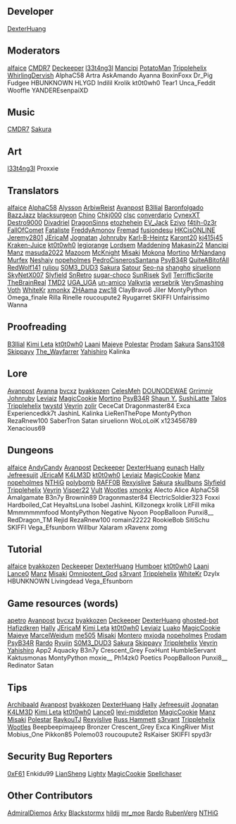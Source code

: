 ## Developer
[DexterHuang](https://github.com/DexterHuang)

## Moderators
[alfaice](https://github.com/alfaice)
[CMDR7](https://github.com/cmdr7)
[Deckeeper](https://github.com/deckeeper)
[l33t4ng3l](https://github.com/l33t4ng3l)
[Mancipi](https://github.com/Mancipi)
[PotatoMan](https://github.com/PotatoMan145)
[Tripplehelix](https://github.com/tripplehelix)
[WhirlingDervish](https://github.com/NickN5)
AlphaC58
Artra
AskAmando
Ayanna
BoxinFoxx
Dr_Pig
Fudgee
HBUNKNOWN
HLYGD
Indilil
Krolik
kt0t0wh0
Tear1
Unca_Feddit
Wooffle
YANDEREsenpaiXD

## Music
[CMDR7](https://github.com/cmdr7)
[Sakura](https://github.com/lux-sakura)

## Art
[l33t4ng3l](https://github.com/l33t4ng3l)
Proxxie

## Translators
[alfaice](https://github.com/alfaice)
[AlphaC58](https://github.com/AlphaC58)
[Alysson](https://github.com/alyssonmonteiro)
[ArbiwReist](https://github.com/Meawresion)
[Avanpost](https://github.com/Datarata)
[B3llial](https://github.com/B3lli4l)
[Baronfolgado](https://github.com/Baronfolgado)
[BazzJazz](https://github.com/BassJazz)
[blacksurgeon](https://github.com/blacksurgeon)
[Chino](https://github.com/Chino-wid)
[Chkj000](https://github.com/Chkj000)
[clsc](https://github.com/claaaaassic)
[converdario](https://github.com/converdario)
[CynexXT](https://github.com/CynexXT)
[Destro9000](https://github.com/Destro9000)
[Divadriel](https://github.com/Divadriel)
[DragonSinns](https://github.com/Xx-DragonSinns-xX)
[etozhehein](https://github.com/etozhehein)
[EV_Jack](https://github.com/EvJack)
[Eziyo](https://github.com/eziyoo)
[f4tih-0z3r](https://github.com/f4tih-0z3r)
[FallOfComet](https://github.com/FallOfComet)
[Fataliste](https://github.com/Nasaelo)
[FreddyAmonov](https://github.com/FreddyAmonov)
[Fremad](https://github.com/Fremadico)
[fusiondesu](https://github.com/fusion-desu)
[HKCisONLINE](https://github.com/hkcisonline)
[Jeremy2801](https://github.com/Jeremy2801)
[JEricaM](https://github.com/JEricaM)
[Jognatan](https://github.com/Jognatan)
[Johnruby](https://github.com/johnruby)
[Karl-B-Heintz](https://github.com/Karl-B-Heinz)
[Karont20](https://github.com/KarontDev)
[kj415j45](https://github.com/kj415j45)
[Kraken-Juice](https://github.com/Kraken-Juice)
[kt0t0wh0](https://github.com/kt0t0Sudd3n)
[legiorange](https://github.com/legiorange)
[Lordsem](https://github.com/Lordsem)
[Maddening](https://github.com/Wildlife4700)
[Makasin22](https://github.com/Makasin22)
[Mancipi](https://github.com/Mancipi)
[Manz](https://github.com/manztellen)
[masuda2022](https://github.com/masuda2022)
[Mazoom](https://github.com/mazoom81)
[McKnight](https://github.com/ReILIaX)
[Misaki](https://github.com/Misaki290)
[Mokona](https://github.com/Moko84)
[Mortino](https://github.com/mRuggi)
[MrNandang](https://github.com/mrnandang)
[Murfex](https://github.com/Murfex)
[Neshaiy](https://github.com/Neshaiy)
[nopeholmes](https://github.com/nopeholmes)
[PedroCisnerosSantana](https://github.com/PedroCisnerosSantana)
[PsyB34R](https://www.instagram.com/psybearr)
[QuiteABitofAll](https://github.com/QuiteaBitofAll)
[RedWolf141](https://github.com/RedWolf141)
[ruliou](https://github.com/ruliou)
[S0M3_DUD3](https://github.com/S0M3-DUD3)
[Sakura](https://github.com/lux-sakura)
[Satour](https://github.com/satour)
[Seo-na](https://github.com/Seo-na)
[shangho](https://github.com/5h4ngho)
[siruelionn](https://github.com/siruelionn)
[SkyNetX007](https://github.com/SkyNetX007)
[Slyfield](https://github.com/SlyfieldX)
[SnRetro](https://github.com/SnRetro)
[sugar-choco](https://github.com/sugar-choco)
[SunRisek](https://github.com/szymonagk)
[Syll](https://github.com/iburiedthesun)
[TerrifficSprite](https://github.com/petrokrechunyak)
[TheBrainReal](https://github.com/lucasknook)
[TMD2](https://github.com/TMD0)
[UGA_UGA](https://github.com/mdendena2000)
[un-amico](https://github.com/un-amico)
[Valkyria](https://github.com/Paugwvsk)
[versebrik](https://github.com/versebrik)
[VerySmashing](https://github.com/VerySmashing)
[Voth](https://github.com/Vothcito)
[WhiteKr](https://github.com/WhiteKr)
[xmonkx](https://github.com/xmonkx)
[ZHAama](https://github.com/ZHAama)
[zwc18](https://github.com/zwc18)
ClayBravo6
Jiler
MontyPython
Omega_finale
Rilla
Rinelle
roucoupute2
Ryugarret
SKIFFI
Unfairissimo
Wanna

## Proofreading
[B3llial](https://github.com/B3lli4l)
[Kimi Leta](https://github.com/kimileta)
[kt0t0wh0](https://github.com/kt0t0Sudd3n)
[Laani](https://github.com/Laani)
[Majeye](https://github.com/TeejayParker)
[Polestar](https://github.com/P0L3-5T4R)
[Prodam](https://github.com/Pr0dam)
[Sakura](https://github.com/lux-sakura)
[Sans3108](https://github.com/sans3108)
[Skippayy](https://github.com/skippayyyy)
[The_Wayfarrer](https://github.com/epixinvites)
[Yahishiro](https://github.com/Yahishiro)
Kalinka

## Lore
[Avanpost](https://github.com/Datarata)
[Ayanna](https://github.com/JustACloud)
[bvcxz](https://github.com/bvcxz-cybercode)
[byakkozen](https://github.com/byakkozen)
[CelesMeh](https://www.instagram.com/celesmeh)
[DOUNODEWAE](https://github.com/js147896325)
[Grrimnir](https://github.com/kevinguyer)
[Johnruby](https://github.com/johnruby)
[Leviaiz](https://github.com/rewlf2)
[MagicCookie](https://github.com/GooseGooseStop)
[Mortino](https://github.com/mRuggi)
[PsyB34R](https://www.instagram.com/psybearr)
[Shaun Y.](https://github.com/shaun-yap)
[SushiLatte](https://github.com/demaul)
[Talos](https://silvercrowstation.wordpress.com/)
[Tripplehelix](https://github.com/tripplehelix)
[twystd](https://github.com/twystd)
[Veyrin](https://github.com/darkrevelations)
[zolir](https://github.com/ZolirAsure)
CeceCat
Dragonmaster84
Exca
Experiencedkk7t
JashinL
Kalinka
LieRenThePope
MontyPython
RezaRnew100
SaberTron
Satan
siruelionn
WoLoLoiK
x123456789
Xenacious69

## Dungeons
[alfaice](https://github.com/alfaice)
[AndyCandy](https://github.com/andycandy-de)
[Avanpost](https://github.com/Datarata)
[Deckeeper](https://github.com/deckeeper)
[DexterHuang](https://github.com/DexterHuang)
[eunach](https://github.com/eunach)
[Hally](https://twitter.com/g_hally1996)
[Jefreesujit](https://github.com/Jefreesujit)
[JEricaM](https://github.com/JEricaM)
[K4LM3D](https://github.com/mksalada)
[kt0t0wh0](https://github.com/kt0t0Sudd3n)
[Leviaiz](https://github.com/rewlf2)
[MagicCookie](https://github.com/GooseGooseStop)
[Manz](https://github.com/manztellen)
[nopeholmes](https://github.com/nopeholmes)
[NTHiG](https://github.com/NTHGiT)
[polybomb](https://github.com/dotgerph)
[RAFF0B](https://github.com/RAFF0B)
[Rexyislive](https://github.com/Rexyislive)
[Sakura](https://github.com/lux-sakura)
[skullbuns](https://github.com/Skullbuns)
[Slyfield](https://github.com/SlyfieldX)
[Tripplehelix](https://github.com/tripplehelix)
[Veyrin](https://github.com/darkrevelations)
[Visper22](https://github.com/Visper22)
[Vult](https://github.com/Vult-source)
[Wootles](https://github.com/Wootles)
[xmonkx](https://github.com/xmonkx)
Alecto
Alice
AlphaC58
Amalgamate
B3n7y
Brownin89
Dragonmaster84
ElectricSoldier323
Foxxi
Hardboiled_Cat
HeyaItsLuna
Isobel
JashinL
Killzonegx
krolik
LitFill
mika
Mmmmmmmfood
MontyPython
Negative
Nyoon
PoopBalloon
Punxi8__
RedDragon_TM
Rejid
RezaRnew100
romain22222
RookieBob
SitiSchu
SKIFFI
Vega_Efsunborn
Willbur
Xalaram
xRavenx
zomg

## Tutorial
[alfaice](https://github.com/alfaice)
[byakkozen](https://github.com/byakkozen)
[Deckeeper](https://github.com/deckeeper)
[DexterHuang](https://github.com/DexterHuang)
[Humboer](https://github.com/stphnhng)
[kt0t0wh0](https://github.com/kt0t0Sudd3n)
[Laani](https://github.com/Laani)
[Lance0](https://github.com/Lance0-32)
[Manz](https://github.com/manztellen)
[Misaki](https://github.com/Misaki290)
[Omnipotent_God](https://github.com/Omnipotent-God)
[s3rvant](https://github.com/s3rvant)
[Tripplehelix](https://github.com/tripplehelix)
[WhiteKr](https://github.com/WhiteKr)
Dzylx
HBUNKNOWN
Livingdead
Vega_Efsunborn

## Game resources (words)
[apetro](https://github.com/apetro/)
[Avanpost](https://github.com/Datarata)
[bvcxz](https://github.com/bvcxz-cybercode)
[byakkozen](https://github.com/byakkozen)
[Deckeeper](https://github.com/deckeeper)
[DexterHuang](https://github.com/DexterHuang)
[ghosted-bot](https://github.com/ghosted-bot)
[Hafizdkren](https://github.com/hafizdkren)
[Hally](https://twitter.com/g_hally1996)
[JEricaM](https://github.com/JEricaM)
[Kimi Leta](https://github.com/kimileta)
[kt0t0wh0](https://github.com/kt0t0Sudd3n)
[Leviaiz](https://github.com/rewlf2)
[Luako](https://github.com/luako)
[MagicCookie](https://github.com/GooseGooseStop)
[Majeye](https://github.com/TeejayParker)
[MarcelWeidum](https://github.com/MarcelWeidum)
[me505](https://github.com/me505)
[Misaki](https://github.com/Misaki290)
[Montero](https://github.com/CCOLucille2)
[mxjoda](https://twitter.com/mxjoda)
[nopeholmes](https://github.com/nopeholmes)
[Prodam](https://github.com/Pr0dam)
[PsyB34R](https://www.instagram.com/psybearr)
[Rardo](https://github.com/R4RD0)
[Ryujin](https://github.com/Ryujin-cybercode)
[S0M3_DUD3](https://github.com/S0M3-DUD3)
[Sakura](https://github.com/lux-sakura)
[Skippayy](https://github.com/skippayyyy)
[Tripplehelix](https://github.com/tripplehelix)
[Veyrin](https://github.com/darkrevelations)
[Yahishiro](https://github.com/Yahishiro)
App2
Aquacky
B3n7y
Crescent_Grey
FoxHunt
HumbleServant
Kaktusmonas
MontyPython
moxie__
Ph14zk0
Poetics
PoopBalloon
Punxi8__
Redinator
Satan

## Tips
[Archibaald](https://github.com/Archibaald-dev)
[Avanpost](https://github.com/Datarata)
[byakkozen](https://github.com/byakkozen)
[DexterHuang](https://github.com/DexterHuang)
[Hally](https://twitter.com/g_hally1996)
[Jefreesujit](https://github.com/Jefreesujit)
[Jognatan](https://github.com/Jognatan)
[K4LM3D](https://github.com/mksalada)
[Kimi Leta](https://github.com/kimileta)
[kt0t0wh0](https://github.com/kt0t0Sudd3n)
[Lance0](https://github.com/Lance0-32)
[levi-middleton](https://github.com/levi-middleton)
[MagicCookie](https://github.com/GooseGooseStop)
[Manz](https://github.com/manztellen)
[Misaki](https://github.com/Misaki290)
[Polestar](https://github.com/P0L3-5T4R)
[RaykouTJ](https://github.com/HoneySyrup)
[Rexyislive](https://github.com/Rexyislive)
[Russ Hammett](https://github.com/Kritner)
[s3rvant](https://github.com/s3rvant)
[Tripplehelix](https://github.com/tripplehelix)
[Wootles](https://github.com/Wootles)
Beepbeepimajeep
Bronzer
Crescent_Grey
Exca
KingRiver
Mist
Mobius_One
Pikkon85
Polemo03
roucoupute2
RsKaiser
SKIFFI
spyd3r

## Security Bug Reporters
[0xF61](https://github.com/0xF61)
Enkidu99
[LianSheng](https://github.com/LianSheng197)
[Lighty](https://github.com/Lightyin4k)
[MagicCookie](https://github.com/GooseGooseStop)
[Spellchaser](https://github.com/Spellchaser)

## Other Contributors
[AdmiralDiemos](https://github.com/danofsatx)
[Arky](https://www.instagram.com/andreiarky)
[Blackstormx](https://github.com/blackstormx)
[hildjj](https://github.com/hildjj)
[mr_moe](https://github.com/donburks)
[Rardo](https://github.com/R4RD0)
[RubenVerg](https://github.com/rubenverg)
[NTHiG](https://github.com/NTHGiT)
